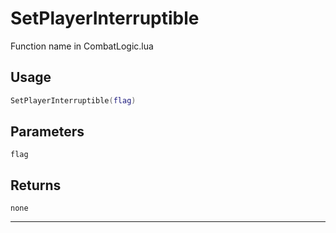 # SetPlayerInterruptible
Function name in CombatLogic.lua
## Usage
```lua
SetPlayerInterruptible(flag)
```
## Parameters
`flag`
## Returns
`none`

---